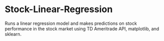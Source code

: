 # Stock-Linear-Regression

Runs a linear regression model and makes predictions on stock performance in the stock market using TD Ameritrade API, matplotlib, and sklearn.
